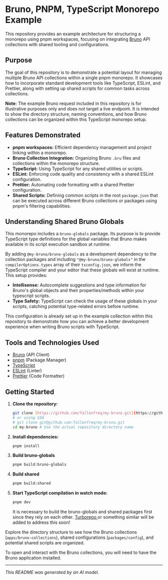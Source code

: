 # Bruno, PNPM, TypeScript Monorepo Example

This repository provides an example architecture for structuring a monorepo using pnpm workspaces, focusing on integrating [Bruno](https://github.com/usebruno/bruno) API collections with shared tooling and configurations.

## Purpose

The goal of this repository is to demonstrate a potential layout for managing multiple Bruno API collections within a single pnpm monorepo. It showcases how to incorporate standard development tools like TypeScript, ESLint, and Prettier, along with setting up shared scripts for common tasks across collections.

**Note:** The example Bruno request included in this repository is for illustrative purposes only and does not target a live endpoint. It is intended to show the directory structure, naming conventions, and how Bruno collections can be organized within this TypeScript monorepo setup.

## Features Demonstrated

- **pnpm workspaces:** Efficient dependency management and project linking within a monorepo.
- **Bruno Collection Integration:** Organizing Bruno `.bru` files and collections within the monorepo structure.
- **TypeScript:** Using TypeScript for any shared utilities or scripts.
- **ESLint:** Enforcing code quality and consistency with a shared ESLint configuration.
- **Prettier:** Automating code formatting with a shared Prettier configuration.
- **Shared Scripts:** Defining common scripts in the root `package.json` that can be executed across different Bruno collections or packages using pnpm's filtering capabilities.

## Understanding Shared Bruno Globals

This monorepo includes a `bruno-globals` package. Its purpose is to provide TypeScript type definitions for the global variables that Bruno makes available in its script execution sandbox at runtime.

By adding `@my-bruno/bruno-globals` as a development dependency to the collection packages and including `"@my-bruno/bruno-globals"` in the `compilerOptions.types` array of their `tsconfig.json`, we inform the TypeScript compiler and your editor that these globals will exist at runtime. This setup provides:

- **Intellisense:** Autocomplete suggestions and type information for Bruno's global objects and their properties/methods within your typescript scripts.
- **Type Safety:** TypeScript can check the usage of these globals in your scripts, catching potential type-related errors before runtime.

This configuration is already set up in the example collection within this repository to demonstrate how you can achieve a better development experience when writing Bruno scripts with TypeScript.

## Tools and Technologies Used

- [Bruno](https://www.usebruno.com/) (API Client)
- [pnpm](https://pnpm.io/) (Package Manager)
- [TypeScript](https://www.typescriptlang.org/)
- [ESLint](https://eslint.org/) (Linter)
- [Prettier](https://prettier.io/) (Code Formatter)

## Getting Started

1.  **Clone the repository:**

    ```bash
    git clone [https://github.com/fallenfreq/my-bruno.git](https://github.com/fallenfreq/my-bruno.git)
    # or using SSH
    # git clone git@github.com:fallenfreq/my-bruno.git
    cd my-bruno # Use the actual repository directory name
    ```

2.  **Install dependencies:**

    ```bash
    pnpm install
    ```

3.  **Build bruno-globals**

    ```bash
    pnpm build:bruno-globals
    ```

4.  **Build shared**

    ```bash
    pnpm build:shared
    ```

5.  **Start TypeScript compilation in watch mode:**

    ```bash
    pnpm dev
    ```

    It is necessary to build the bruno-globals and shared packages first since they rely on each other. [Turborepo ](https://turborepo.com/) or something similar will be added to address this soon!

Explore the directory structure to see how the Bruno collections (`apps/bruno-collections`), shared configurations (`packages/config`), and potential shared scripts are organized.

To open and interact with the Bruno collections, you will need to have the Bruno application installed.

---

_This README was generated by an AI model._
